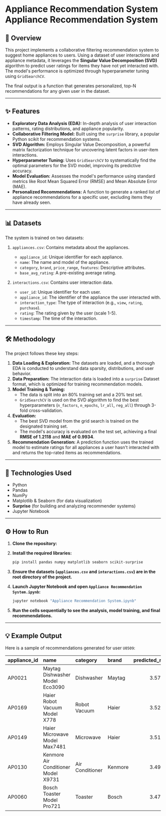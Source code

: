 # Appliance Recommendation System  Appliance Recommendation System

## 📝 Overview

This project implements a collaborative filtering recommendation system to suggest home appliances to users. Using a dataset of user interactions and appliance metadata, it leverages the **Singular Value Decomposition (SVD)** algorithm to predict user ratings for items they have not yet interacted with. The model's performance is optimized through hyperparameter tuning using `GridSearchCV`.

The final output is a function that generates personalized, top-N recommendations for any given user in the dataset.

---

## ✨ Features

-   **Exploratory Data Analysis (EDA):** In-depth analysis of user interaction patterns, rating distributions, and appliance popularity.
-   **Collaborative Filtering Model:** Built using the `surprise` library, a popular Python scikit for recommendation systems.
-   **SVD Algorithm:** Employs Singular Value Decomposition, a powerful matrix factorization technique for uncovering latent factors in user-item interactions.
-   **Hyperparameter Tuning:** Uses `GridSearchCV` to systematically find the optimal parameters for the SVD model, improving its predictive accuracy.
-   **Model Evaluation:** Assesses the model's performance using standard metrics like Root Mean Squared Error (RMSE) and Mean Absolute Error (MAE).
-   **Personalized Recommendations:** A function to generate a ranked list of appliance recommendations for a specific user, excluding items they have already seen.

---

## 📊 Datasets

The system is trained on two datasets:

1.  `appliances.csv`: Contains metadata about the appliances.
    * `appliance_id`: Unique identifier for each appliance.
    * `name`: The name and model of the appliance.
    * `category`, `brand`, `price_range`, `features`: Descriptive attributes.
    * `base_avg_rating`: A pre-existing average rating.

2.  `interactions.csv`: Contains user interaction data.
    * `user_id`: Unique identifier for each user.
    * `appliance_id`: The identifier of the appliance the user interacted with.
    * `interaction_type`: The type of interaction (e.g., `view`, `rating`, `purchase`).
    * `rating`: The rating given by the user (scale 1-5).
    * `timestamp`: The time of the interaction.

---

## 🛠️ Methodology

The project follows these key steps:

1.  **Data Loading & Exploration:** The datasets are loaded, and a thorough EDA is conducted to understand data sparsity, distributions, and user behavior.
2.  **Data Preparation:** The interaction data is loaded into a `surprise` Dataset format, which is optimized for training recommendation models.
3.  **Model Training & Tuning:**
    * The data is split into an 80% training set and a 20% test set.
    * `GridSearchCV` is used on the SVD algorithm to find the best hyperparameters (`n_factors`, `n_epochs`, `lr_all`, `reg_all`) through 3-fold cross-validation.
4.  **Evaluation:**
    * The best SVD model from the grid search is trained on the designated training set.
    * The model's accuracy is evaluated on the test set, achieving a final **RMSE of 1.2118** and **MAE of 0.9934**.
5.  **Recommendation Generation:** A prediction function uses the trained model to estimate ratings for all appliances a user hasn't interacted with and returns the top-rated items as recommendations.

---

## 🚀 Technologies Used

-   Python
-   Pandas
-   NumPy
-   Matplotlib & Seaborn (for data visualization)
-   **Surprise** (for building and analyzing recommender systems)
-   Jupyter Notebook

---

## ⚙️ How to Run

1.  **Clone the repository:**
    
2.  **Install the required libraries:**
    ```bash
    pip install pandas numpy matplotlib seaborn scikit-surprise
    ```

3.  **Ensure the datasets (`appliances.csv` and `interactions.csv`) are in the root directory of the project.**

4.  **Launch Jupyter Notebook and open `Appliance Recommendation System.ipynb`:**
    ```bash
    jupyter notebook "Appliance Recommendation System.ipynb"
    ```

5.  **Run the cells sequentially to see the analysis, model training, and final recommendations.**

---

## 💡 Example Output

Here is a sample of recommendations generated for user `U0509`:

| appliance_id | name                                | category          | brand   |   predicted_rating |
| :----------- | :---------------------------------- | :---------------- | :------ | -----------------: |
| AP0021       | Maytag Dishwasher Model Eco3090     | Dishwasher        | Maytag  |           3.574219 |
| AP0169       | Haier Robot Vacuum Model X778       | Robot Vacuum      | Haier   |           3.527358 |
| AP0149       | Haier Microwave Model Max7481       | Microwave         | Haier   |           3.519006 |
| AP0130       | Kenmore Air Conditioner Model X9731 | Air Conditioner   | Kenmore |           3.499149 |
| AP0060       | Bosch Toaster Model Pro721          | Toaster           | Bosch   |           3.478604 |
